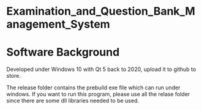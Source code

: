 # Examination_and_Question_Bank_Management_System

# Software Background
Developed under Windows 10 with Qt 5 back to 2020, upload it to github to store.

The release folder contains the prebuild exe file which can run under windows. If you want to run this program, please use all the relase folder since there are some dll libraries needed to be used.